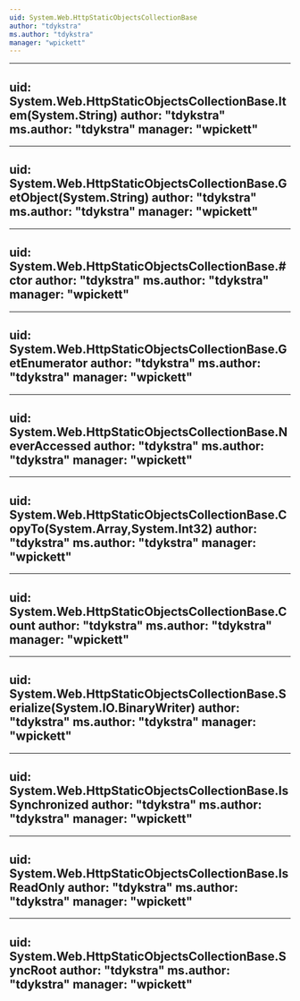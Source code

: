 ```yaml
---
uid: System.Web.HttpStaticObjectsCollectionBase
author: "tdykstra"
ms.author: "tdykstra"
manager: "wpickett"
---
```


---
uid: System.Web.HttpStaticObjectsCollectionBase.Item(System.String)
author: "tdykstra"
ms.author: "tdykstra"
manager: "wpickett"
---

---
uid: System.Web.HttpStaticObjectsCollectionBase.GetObject(System.String)
author: "tdykstra"
ms.author: "tdykstra"
manager: "wpickett"
---

---
uid: System.Web.HttpStaticObjectsCollectionBase.#ctor
author: "tdykstra"
ms.author: "tdykstra"
manager: "wpickett"
---

---
uid: System.Web.HttpStaticObjectsCollectionBase.GetEnumerator
author: "tdykstra"
ms.author: "tdykstra"
manager: "wpickett"
---

---
uid: System.Web.HttpStaticObjectsCollectionBase.NeverAccessed
author: "tdykstra"
ms.author: "tdykstra"
manager: "wpickett"
---

---
uid: System.Web.HttpStaticObjectsCollectionBase.CopyTo(System.Array,System.Int32)
author: "tdykstra"
ms.author: "tdykstra"
manager: "wpickett"
---

---
uid: System.Web.HttpStaticObjectsCollectionBase.Count
author: "tdykstra"
ms.author: "tdykstra"
manager: "wpickett"
---

---
uid: System.Web.HttpStaticObjectsCollectionBase.Serialize(System.IO.BinaryWriter)
author: "tdykstra"
ms.author: "tdykstra"
manager: "wpickett"
---

---
uid: System.Web.HttpStaticObjectsCollectionBase.IsSynchronized
author: "tdykstra"
ms.author: "tdykstra"
manager: "wpickett"
---

---
uid: System.Web.HttpStaticObjectsCollectionBase.IsReadOnly
author: "tdykstra"
ms.author: "tdykstra"
manager: "wpickett"
---

---
uid: System.Web.HttpStaticObjectsCollectionBase.SyncRoot
author: "tdykstra"
ms.author: "tdykstra"
manager: "wpickett"
---
